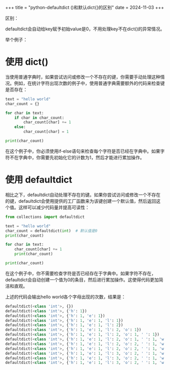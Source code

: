 +++
title = "python-defaultdict ()和默认dict{}的区别"
date = 2024-11-03
+++

区别：

defaultdict会自动给key赋予初始value是0，不用处理key不在dict()的异常情况。

举个例子：

# 使用 dict()

当使用普通字典时，如果尝试访问或修改一个不存在的键，你需要手动处理这种情况。例如，在统计字符出现次数的例子中，使用普通字典需要额外的代码来检查键是否存在：

```python
text = "hello world"
char_count = {}

for char in text:
    if char in char_count:
        char_count[char] += 1
    else:
        char_count[char] = 1

print(char_count)
```

在这个例子中，你必须使用if-else语句来检查每个字符是否已经在字典中。如果字符不在字典中，你需要先初始化它的计数为1，然后才能进行累加操作。

# 使用 defaultdict

相比之下，defaultdict自动处理不存在的键。如果你尝试访问或修改一个不存在的键，defaultdict会使用提供的工厂函数来为该键创建一个默认值，然后返回这个值。这样可以减少代码量并提高可读性：

```python
from collections import defaultdict

text = "hello world"
char_count = defaultdict(int)  # 默认值是0
print(char_count)

for char in text:
    char_count[char] += 1
    print(char_count)

print(char_count)
```

在这个例子中，你不需要检查字符是否已经存在于字典中。如果字符不存在，defaultdict会自动创建一个值为0的条目，然后进行累加操作。这使得代码更加简洁和直观。

上述的代码会输出hello world各个字母出现的次数，结果是：

```python
defaultdict(<class 'int'>, {})
defaultdict(<class 'int'>, {'h': 1})
defaultdict(<class 'int'>, {'h': 1, 'e': 1})
defaultdict(<class 'int'>, {'h': 1, 'e': 1, 'l': 1})
defaultdict(<class 'int'>, {'h': 1, 'e': 1, 'l': 2})
defaultdict(<class 'int'>, {'h': 1, 'e': 1, 'l': 2, 'o': 1})
defaultdict(<class 'int'>, {'h': 1, 'e': 1, 'l': 2, 'o': 1, ' ': 1})
defaultdict(<class 'int'>, {'h': 1, 'e': 1, 'l': 2, 'o': 1, ' ': 1, 'w': 1})
defaultdict(<class 'int'>, {'h': 1, 'e': 1, 'l': 2, 'o': 2, ' ': 1, 'w': 1})
defaultdict(<class 'int'>, {'h': 1, 'e': 1, 'l': 2, 'o': 2, ' ': 1, 'w': 1, 'r': 1})
defaultdict(<class 'int'>, {'h': 1, 'e': 1, 'l': 3, 'o': 2, ' ': 1, 'w': 1, 'r': 1})
defaultdict(<class 'int'>, {'h': 1, 'e': 1, 'l': 3, 'o': 2, ' ': 1, 'w': 1, 'r': 1, 'd': 1})
defaultdict(<class 'int'>, {'h': 1, 'e': 1, 'l': 3, 'o': 2, ' ': 1, 'w': 1, 'r': 1, 'd': 1})
```


